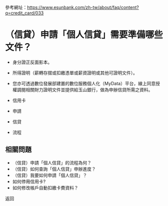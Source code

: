 參考網址：https://www.esunbank.com/zh-tw/about/faq/content?q=credit_card/033

# （信貸）申請「個人信貸」需要準備哪些文件？

  * 身分證正反面影本。
  * 所得證明（薪轉存摺或扣繳憑單或薪資證明或其他可證明文件）。
  * 您亦可透過數位發展部建置的數位服務個人化（MyData）平台，線上同意授權調閱相關財力證明文件並提供給玉山銀行，做為申辦信貸所需之資料。

  * 信用卡
  * 申請
  * 信貸
  * 流程

## 相關問題

  * （信貸）申請「個人信貸」的流程為何？ 
  * （信貸）如何查詢「個人信貸」申辦進度？ 
  * （信貸）我要如何申請「個人信貸」？ 
  * 如何停用信用卡? 
  * 如何修改帳戶自動扣繳卡費資料？ 

返回

